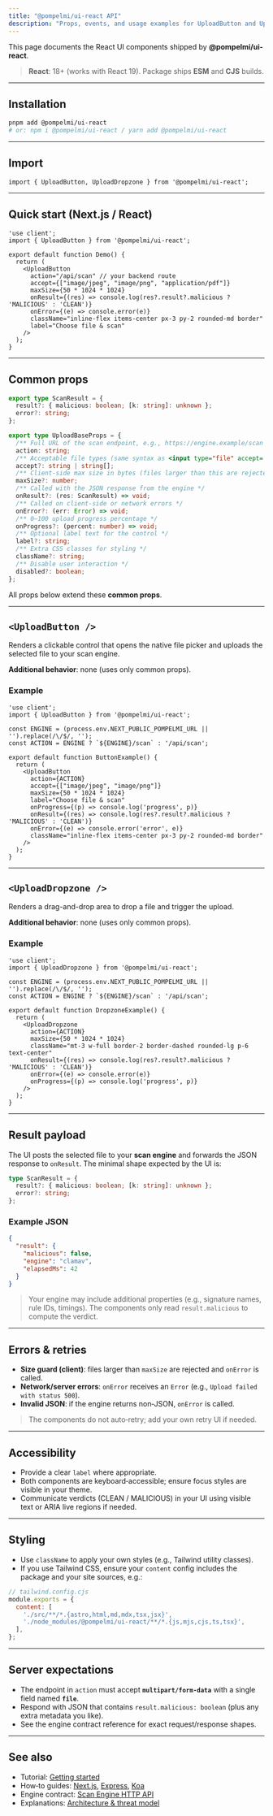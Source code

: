 ```yaml
---
title: "@pompelmi/ui-react API"
description: "Props, events, and usage examples for UploadButton and UploadDropzone."
---
```


This page documents the React UI components shipped by **@pompelmi/ui-react**.

> **React**: 18+ (works with React 19). Package ships **ESM** and **CJS** builds.

---

## Installation

```bash
pnpm add @pompelmi/ui-react
# or: npm i @pompelmi/ui-react / yarn add @pompelmi/ui-react
```

---

## Import

```tsx
import { UploadButton, UploadDropzone } from '@pompelmi/ui-react';
```

---

## Quick start (Next.js / React)

```tsx
'use client';
import { UploadButton } from '@pompelmi/ui-react';

export default function Demo() {
  return (
    <UploadButton
      action="/api/scan" // your backend route
      accept={["image/jpeg", "image/png", "application/pdf"]}
      maxSize={50 * 1024 * 1024}
      onResult={(res) => console.log(res?.result?.malicious ? 'MALICIOUS' : 'CLEAN')}
      onError={(e) => console.error(e)}
      className="inline-flex items-center px-3 py-2 rounded-md border"
      label="Choose file & scan"
    />
  );
}
```

---

## Common props

```ts
export type ScanResult = {
  result?: { malicious: boolean; [k: string]: unknown };
  error?: string;
};

export type UploadBaseProps = {
  /** Full URL of the scan endpoint, e.g., https://engine.example/scan or /api/scan */
  action: string;
  /** Acceptable file types (same syntax as <input type="file" accept=...>) */
  accept?: string | string[];
  /** Client-side max size in bytes (files larger than this are rejected before upload) */
  maxSize?: number;
  /** Called with the JSON response from the engine */
  onResult?: (res: ScanResult) => void;
  /** Called on client-side or network errors */
  onError?: (err: Error) => void;
  /** 0–100 upload progress percentage */
  onProgress?: (percent: number) => void;
  /** Optional label text for the control */
  label?: string;
  /** Extra CSS classes for styling */
  className?: string;
  /** Disable user interaction */
  disabled?: boolean;
};
```

All props below extend these **common props**.

---

## `<UploadButton />`

Renders a clickable control that opens the native file picker and uploads the selected file to your scan engine.

**Additional behavior**: none (uses only common props).

### Example

```tsx
'use client';
import { UploadButton } from '@pompelmi/ui-react';

const ENGINE = (process.env.NEXT_PUBLIC_POMPELMI_URL || '').replace(/\/$/, '');
const ACTION = ENGINE ? `${ENGINE}/scan` : '/api/scan';

export default function ButtonExample() {
  return (
    <UploadButton
      action={ACTION}
      accept={["image/jpeg", "image/png"]}
      maxSize={50 * 1024 * 1024}
      label="Choose file & scan"
      onProgress={(p) => console.log('progress', p)}
      onResult={(res) => console.log(res?.result?.malicious ? 'MALICIOUS' : 'CLEAN')}
      onError={(e) => console.error('error', e)}
      className="inline-flex items-center px-3 py-2 rounded-md border"
    />
  );
}
```

---

## `<UploadDropzone />`

Renders a drag-and-drop area to drop a file and trigger the upload.

**Additional behavior**: none (uses only common props).

### Example

```tsx
'use client';
import { UploadDropzone } from '@pompelmi/ui-react';

const ENGINE = (process.env.NEXT_PUBLIC_POMPELMI_URL || '').replace(/\/$/, '');
const ACTION = ENGINE ? `${ENGINE}/scan` : '/api/scan';

export default function DropzoneExample() {
  return (
    <UploadDropzone
      action={ACTION}
      maxSize={50 * 1024 * 1024}
      className="mt-3 w-full border-2 border-dashed rounded-lg p-6 text-center"
      onResult={(res) => console.log(res?.result?.malicious ? 'MALICIOUS' : 'CLEAN')}
      onError={(e) => console.error(e)}
      onProgress={(p) => console.log('progress', p)}
    />
  );
}
```

---

## Result payload

The UI posts the selected file to your **scan engine** and forwards the JSON response to `onResult`. The minimal shape expected by the UI is:

```ts
type ScanResult = {
  result?: { malicious: boolean; [k: string]: unknown };
  error?: string;
};
```

### Example JSON

```json
{
  "result": {
    "malicious": false,
    "engine": "clamav",
    "elapsedMs": 42
  }
}
```

> Your engine may include additional properties (e.g., signature names, rule IDs, timings). The components only read `result.malicious` to compute the verdict.

---

## Errors & retries

- **Size guard (client)**: files larger than `maxSize` are rejected and `onError` is called.
- **Network/server errors**: `onError` receives an `Error` (e.g., `Upload failed with status 500`).
- **Invalid JSON**: if the engine returns non‑JSON, `onError` is called.

> The components do not auto‑retry; add your own retry UI if needed.

---

## Accessibility

- Provide a clear `label` where appropriate.
- Both components are keyboard‑accessible; ensure focus styles are visible in your theme.
- Communicate verdicts (CLEAN / MALICIOUS) in your UI using visible text or ARIA live regions if needed.

---

## Styling

- Use `className` to apply your own styles (e.g., Tailwind utility classes).
- If you use Tailwind CSS, ensure your `content` config includes the package and your site sources, e.g.:

```js
// tailwind.config.cjs
module.exports = {
  content: [
    './src/**/*.{astro,html,md,mdx,tsx,jsx}',
    './node_modules/@pompelmi/ui-react/**/*.{js,mjs,cjs,ts,tsx}',
  ],
};
```

---

## Server expectations

- The endpoint in `action` must accept **`multipart/form-data`** with a single field named **`file`**.
- Respond with JSON that contains `result.malicious: boolean` (plus any extra metadata you like).
- See the engine contract reference for exact request/response shapes.

---

## See also

- Tutorial: [Getting started](../getting-started/)
- How‑to guides: [Next.js](../how-to/nextjs/), [Express](../how-to/express/), [Koa](../how-to/koa/)
- Engine contract: [Scan Engine HTTP API](../reference/example/)
- Explanations: [Architecture & threat model](../explaination/architecture/)